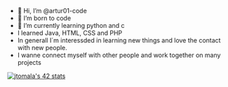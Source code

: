 - 👋 Hi, I’m @artur01-code
- 👀 I’m born to code
- 🌱 I’m currently learning python and c
- I learned Java, HTML, CSS and PHP
- In generall I´m interessded in learning new things and love the contact with new people.
- I wanne connect myself with other people and work together on many projects

[![jtomala's 42 stats](https://badge42.vercel.app/api/v2/cl21glrqs004409leuzslnd9e/stats?cursusId=21&coalitionId=150)](https://github.com/JaeSeoKim/badge42)
